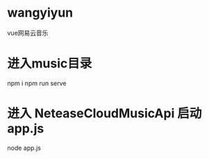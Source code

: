 # wangyiyun
vue网易云音乐
# 进入music目录
npm i
npm run serve

# 进入 NeteaseCloudMusicApi 启动app.js
node app.js 
